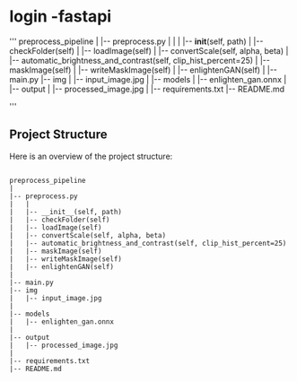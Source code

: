 # login -fastapi

'''
preprocess_pipeline
|
|-- preprocess.py
|   |
|   |-- __init__(self, path)
|   |-- checkFolder(self)
|   |-- loadImage(self)
|   |-- convertScale(self, alpha, beta)
|   |-- automatic_brightness_and_contrast(self, clip_hist_percent=25)
|   |-- maskImage(self)
|   |-- writeMaskImage(self)
|   |-- enlightenGAN(self)
|
|-- main.py
|-- img
|   |-- input_image.jpg
|
|-- models
|   |-- enlighten_gan.onnx
|
|-- output
|   |-- processed_image.jpg
|
|-- requirements.txt
|-- README.md

'''



## Project Structure

Here is an overview of the project structure:
```

preprocess_pipeline
|
|-- preprocess.py
|   |
|   |-- __init__(self, path)
|   |-- checkFolder(self)
|   |-- loadImage(self)
|   |-- convertScale(self, alpha, beta)
|   |-- automatic_brightness_and_contrast(self, clip_hist_percent=25)
|   |-- maskImage(self)
|   |-- writeMaskImage(self)
|   |-- enlightenGAN(self)
|
|-- main.py
|-- img
|   |-- input_image.jpg
|
|-- models
|   |-- enlighten_gan.onnx
|
|-- output
|   |-- processed_image.jpg
|
|-- requirements.txt
|-- README.md
```

